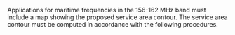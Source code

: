 Applications for maritime frequencies in the 156-162 MHz band must include a map showing the proposed service area contour. The service area contour must be computed in accordance with the following procedures.

